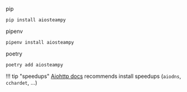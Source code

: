 pip

```shell
pip install aiosteampy
```

pipenv

```shell
pipenv install aiosteampy
```

poetry

```shell
poetry add aiosteampy
```

!!! tip "speedups"
    [Aiohttp docs](https://docs.aiohttp.org/en/stable/) recommends install speedups (`aiodns`, `cchardet`, ...)
